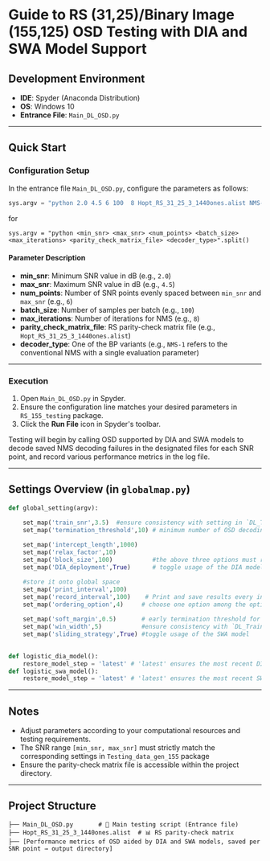 # Guide to RS (31,25)/Binary Image (155,125) OSD Testing with DIA and SWA Model Support

## Development Environment

* **IDE**: Spyder (Anaconda Distribution)
* **OS**: Windows 10
* **Entrance File**: `Main_DL_OSD.py`

---

## Quick Start

### Configuration Setup

In the entrance file `Main_DL_OSD.py`, configure the parameters as follows:

```python
sys.argv = "python 2.0 4.5 6 100  8 Hopt_RS_31_25_3_1440ones.alist NMS-1".split()
```
for 

```
sys.argv = "python <min_snr> <max_snr> <num_points> <batch_size> <max_iterations> <parity_check_matrix_file> <decoder_type>".split()
```
#### Parameter Description

* **min_snr**: Minimum SNR value in dB (e.g., `2.0`)
* **max_snr**: Maximum SNR value in dB (e.g., `4.5`)
* **num_points**: Number of SNR points evenly spaced between `min_snr` and `max_snr` (e.g., `6`)
* **batch_size**: Number of samples per batch (e.g., `100`)
* **max_iterations**: Number of iterations for NMS (e.g., `8`)
* **parity_check_matrix_file**: RS parity-check matrix file (e.g., `Hopt_RS_31_25_3_1440ones.alist`)
* **decoder_type**: One of the BP variants (e.g., `NMS-1` refers to the conventional NMS with a single evaluation parameter)

---

### Execution

1. Open `Main_DL_OSD.py` in Spyder.
2. Ensure the configuration line matches your desired parameters in `RS_155_testing` package.
3. Click the **Run File** icon in Spyder's toolbar.

Testing will begin by calling OSD supported by DIA and SWA models to decode saved NMS decoding failures in the designated files for each SNR point, and record various performance metrics in the log file.

---

## Settings Overview (in `globalmap.py`)

```python
def global_setting(argv):

    set_map('train_snr',3.5)  #ensure consistency with setting in `DL_Training` package
    set_map('termination_threshold',10) # minimum number of OSD decoding errors collected per SNR point; at least 100 is recommended for statistical reliability.
    
    set_map('intercept_length',1000)
    set_map('relax_factor',10)
    set_map('block_size',100)           #the above three options must remain consistent with available decoding paths in `Optimizing_decoding_path` package
    set_map('DIA_deployment',True)      # toggle usage of the DIA model; this also affects decoding path selection

    #store it onto global space
    set_map('print_interval',100)
    set_map('record_interval',100)    # Print and save results every interval
    set_map('ordering_option',4)     # choose one option among the options of training, convention, ALMT, macro_conv, macro_ALMT, optimized_conv, optimized_ALMT.
              
    set_map('soft_margin',0.5)       # early termination threshold for SWA model
    set_map('win_width',5)           #ensure consistency with `DL_Training` package
    set_map('sliding_strategy',True) #toggle usage of the SWA model

    
def logistic_dia_model():
    restore_model_step = 'latest' # 'latest' ensures the most recent DIA model is loaded
def logistic_swa_model(): 
    restore_model_step = 'latest' # 'latest' ensures the most recent SWA model is loaded 
```

---

## Notes

* Adjust parameters according to your computational resources and testing requirements.
* The SNR range `[min_snr, max_snr]` must strictly match the corresponding settings in `Testing_data_gen_155` package
* Ensure the parity-check matrix file is accessible within the project directory.

---

## Project Structure

```
├── Main_DL_OSD.py       # 🎯 Main testing script (Entrance file)
├── Hopt_RS_31_25_3_1440ones.alist  # 📊 RS parity-check matrix
├── [Performance metrics of OSD aided by DIA and SWA models, saved per SNR point → output directory]
```
